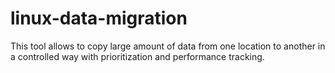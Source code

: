 # linux-data-migration
This tool allows to copy large amount of data from one location to another in a controlled way with prioritization and performance tracking.
